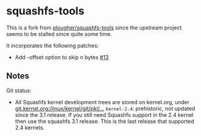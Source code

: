 # squashfs-tools

This is a fork from [plougher/squashfs-tools](https://github.com/plougher/squashfs-tools) since the upstream project seems to be stalled since quite some time.

It incorporates the following patches:
 * Add -offset option to skip n bytes [#13](https://github.com/plougher/squashfs-tools/pull/13)

## Notes

Git status:
* All Squashfs kernel development trees are stored on kernel.org, under [git.kernel.org:/linux/kernel/git/pkl/...](http://git.kernel.org/cgit/linux/kernel/git/pkl)
`kernel-2.4`: prehistoric, not updated since the 3.1 release.  If you still need Squashfs support in the 2.4 kernel then use the squashfs 3.1 release.  This is the last release that supported 2.4 kernels.

